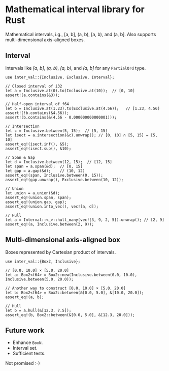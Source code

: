 # Mathematical interval library for Rust

Mathematical intervals, i.g., [a, b], (a, b), [a, b), and (a, b].
Also supports multi-dimensional axis-aligned boxes.

## Interval
Intervals like *[a, b]*, *(a, b)*, *[a, b)*, and *(a, b]* for any `PartialOrd` type.

```
use inter_val::{Inclusive, Exclusive, Interval};

// Closed interval of i32
let a = Inclusive.at(0).to(Inclusive.at(10));  // [0, 10]
assert!(a.contains(&3));

// Half-open interval of f64
let b = Inclusive.at(1.23).to(Exclusive.at(4.56));   // [1.23, 4.56)
assert!(!b.contains(&4.56));
assert!(b.contains(&(4.56 - 0.000000000000001)));

// Intersection
let c = Inclusive.between(5, 15);  // [5, 15]
let isect = a.intersection(&c).unwrap(); // [0, 10] ∩ [5, 15] = [5, 10]
assert_eq!(isect.inf(), &5);
assert_eq!(isect.sup(), &10);

// Span & Gap
let d = Inclusive.between(12, 15);  // [12, 15]
let span = a.span(&d);  // [0, 15]
let gap = a.gap(&d);    // (10, 12)
assert_eq!(span, Inclusive.between(0, 15));
assert_eq!(gap.unwrap(), Exclusive.between(10, 12));

// Union
let union = a.union(&d);
assert_eq!(union.span, span);
assert_eq!(union.gap, gap);
assert_eq!(union.into_vec(), vec![a, d]);

// Hull
let a = Interval::<_>::hull_many(vec![3, 9, 2, 5]).unwrap(); // [2, 9]
assert_eq!(a, Inclusive.between(2, 9));
```

## Multi-dimensional axis-aligned box
Boxes represented by Cartesian product of intervals.
```
use inter_val::{Box2, Inclusive};

// [0.0, 10.0] × [5.0, 20.0]
let a: Box2<f64> = Box2::new(Inclusive.between(0.0, 10.0), Inclusive.between(5.0, 20.0));

// Another way to construct [0.0, 10.0] × [5.0, 20.0]
let b: Box2<f64> = Box2::between(&[0.0, 5.0], &[10.0, 20.0]);
assert_eq!(a, b);

// Hull
let b = a.hull(&[12.3, 7.5]);
assert_eq!(b, Box2::between(&[0.0, 5.0], &[12.3, 20.0]));
```

## Future work
* Enhance `BoxN`.
* Interval set.
* Sufficient tests.

Not promised :-)

